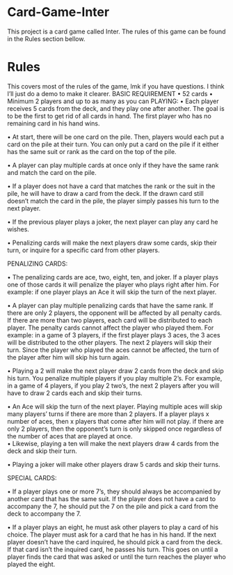 # Card-Game-Inter
This project is a card game called Inter. The rules of this game can be found in the Rules section bellow.

# Rules


This covers most of the rules of the game, lmk if you have questions. I think I’ll just do a demo to make it clearer. 
BASIC REQUIREMENT
•	52 cards
•	Minimum 2 players and up to as many as you can
PLAYING:
•	Each player receives 5 cards from the deck, and they play one after another. The goal is to be the first to get rid of all cards in hand. The first player who has no remaining card in his hand wins.

•	At start, there will be one card on the pile. Then, players would each put a card on the pile at their turn. You can only put a card on the pile if it either has the same suit or rank as the card on the top of the pile. 

•	A player can play multiple cards at once only if they have the same rank and match the card on the pile.  

•	If a player does not have a card that matches the rank or the suit in the pile, he will have to draw a card from the deck. If the drawn card still doesn’t match the card in the pile, the player simply passes his turn to the next player.

•	If the previous player plays a joker, the next player can play any card he wishes. 

•	Penalizing cards will make the next players draw some cards, skip their turn, or inquire for a specific card from other players.

PENALIZING CARDS:

•	The penalizing cards are ace, two, eight, ten, and joker. If a player plays one of those cards it will penalize the player who plays right after him. For example: if one player plays an Ace it will skip the turn of the next player. 

•	A player can play multiple penalizing cards that have the same rank. If there are only 2 players, the opponent will be affected by all penalty cards. If there are more than 
two players, each card will be distributed to each player. The penalty cards cannot affect the player who played them. For example: in a game of 3 players, if the first player plays 3 aces, the 3 aces will be distributed to the other players. The next 2 players will skip their turn. Since the player who played the aces cannot be affected, the turn of the player after him will skip his turn again.

•	Playing a 2 will make the next player draw 2 cards from the deck and skip his turn. You penalize multiple players if you play multiple 2’s. For example, in a game of 4 players, if you play 2 two’s, the next 2 players after you will have to draw 2 cards each and skip their turns. 

•	An Ace will skip the turn of the next player. Playing multiple aces will skip many players’ turns if there are more than 2 players. If a player plays x number of aces, then x players that come after him will not play. if there are only 2 players, then the opponent’s turn is only skipped once regardless of the number of aces that are played at once.  
•	Likewise, playing a ten will make the next players draw 4 cards from the deck and skip their turn. 

•	Playing a joker will make other players draw 5 cards and skip their turns. 


SPECIAL CARDS:

•	If a player plays one or more 7’s, they should always be accompanied by another card that has the same suit. If the player does not have a card to accompany the 7, he should put the 7 on the pile and pick a card from the deck to accompany the 7. 

•	If a player plays an eight, he must ask other players to play a card of his choice. The player must ask for a card that he has in his hand. If the next player doesn’t have the card inquired, he should pick a card from the deck. If that card isn’t the inquired card, he passes his turn. This goes on until a player finds the card that was asked or until the turn reaches the player who played the eight. 

